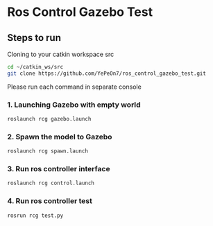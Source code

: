 # Ros Control Gazebo Test

## Steps to run

Cloning to your catkin workspace src

```bash
cd ~/catkin_ws/src
git clone https://github.com/YePeOn7/ros_control_gazebo_test.git
```

Please run each command in separate console

### 1. Launching Gazebo with empty world

```bash
roslaunch rcg gazebo.launch
```

### 2. Spawn the model to Gazebo

```bash
roslaunch rcg spawn.launch
```

### 3. Run ros controller interface

```bash
roslaunch rcg control.launch
```

### 4. Run ros controller test

```bash
rosrun rcg test.py
```
